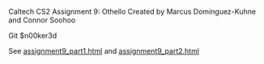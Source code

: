 Caltech CS2 Assignment 9: Othello
Created by Marcus Dominguez-Kuhne and Connor Soohoo

Git $n00ker3d 

See [assignment9_part1.html](http://htmlpreview.github.io/?https://github.com/caltechcs2/othello/blob/master/assignment9_part1.html) and [assignment9_part2.html](http://htmlpreview.github.io/?https://github.com/caltechcs2/othello/blob/master/assignment9_part2.html)

